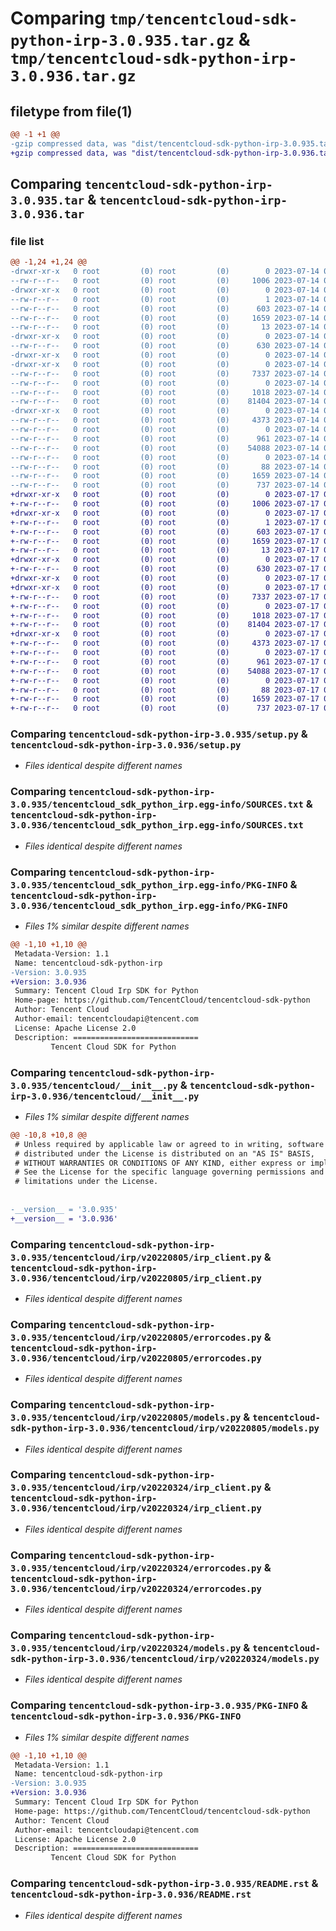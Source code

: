 # Comparing `tmp/tencentcloud-sdk-python-irp-3.0.935.tar.gz` & `tmp/tencentcloud-sdk-python-irp-3.0.936.tar.gz`

## filetype from file(1)

```diff
@@ -1 +1 @@
-gzip compressed data, was "dist/tencentcloud-sdk-python-irp-3.0.935.tar", last modified: Fri Jul 14 00:33:06 2023, max compression
+gzip compressed data, was "dist/tencentcloud-sdk-python-irp-3.0.936.tar", last modified: Mon Jul 17 00:29:35 2023, max compression
```

## Comparing `tencentcloud-sdk-python-irp-3.0.935.tar` & `tencentcloud-sdk-python-irp-3.0.936.tar`

### file list

```diff
@@ -1,24 +1,24 @@
-drwxr-xr-x   0 root         (0) root         (0)        0 2023-07-14 00:33:06.000000 tencentcloud-sdk-python-irp-3.0.935/
--rw-r--r--   0 root         (0) root         (0)     1006 2023-07-14 00:33:05.000000 tencentcloud-sdk-python-irp-3.0.935/setup.py
-drwxr-xr-x   0 root         (0) root         (0)        0 2023-07-14 00:33:06.000000 tencentcloud-sdk-python-irp-3.0.935/tencentcloud_sdk_python_irp.egg-info/
--rw-r--r--   0 root         (0) root         (0)        1 2023-07-14 00:33:06.000000 tencentcloud-sdk-python-irp-3.0.935/tencentcloud_sdk_python_irp.egg-info/dependency_links.txt
--rw-r--r--   0 root         (0) root         (0)      603 2023-07-14 00:33:06.000000 tencentcloud-sdk-python-irp-3.0.935/tencentcloud_sdk_python_irp.egg-info/SOURCES.txt
--rw-r--r--   0 root         (0) root         (0)     1659 2023-07-14 00:33:06.000000 tencentcloud-sdk-python-irp-3.0.935/tencentcloud_sdk_python_irp.egg-info/PKG-INFO
--rw-r--r--   0 root         (0) root         (0)       13 2023-07-14 00:33:06.000000 tencentcloud-sdk-python-irp-3.0.935/tencentcloud_sdk_python_irp.egg-info/top_level.txt
-drwxr-xr-x   0 root         (0) root         (0)        0 2023-07-14 00:33:06.000000 tencentcloud-sdk-python-irp-3.0.935/tencentcloud/
--rw-r--r--   0 root         (0) root         (0)      630 2023-07-14 00:33:05.000000 tencentcloud-sdk-python-irp-3.0.935/tencentcloud/__init__.py
-drwxr-xr-x   0 root         (0) root         (0)        0 2023-07-14 00:33:06.000000 tencentcloud-sdk-python-irp-3.0.935/tencentcloud/irp/
-drwxr-xr-x   0 root         (0) root         (0)        0 2023-07-14 00:33:06.000000 tencentcloud-sdk-python-irp-3.0.935/tencentcloud/irp/v20220805/
--rw-r--r--   0 root         (0) root         (0)     7337 2023-07-14 00:33:05.000000 tencentcloud-sdk-python-irp-3.0.935/tencentcloud/irp/v20220805/irp_client.py
--rw-r--r--   0 root         (0) root         (0)        0 2023-07-14 00:33:05.000000 tencentcloud-sdk-python-irp-3.0.935/tencentcloud/irp/v20220805/__init__.py
--rw-r--r--   0 root         (0) root         (0)     1018 2023-07-14 00:33:05.000000 tencentcloud-sdk-python-irp-3.0.935/tencentcloud/irp/v20220805/errorcodes.py
--rw-r--r--   0 root         (0) root         (0)    81404 2023-07-14 00:33:05.000000 tencentcloud-sdk-python-irp-3.0.935/tencentcloud/irp/v20220805/models.py
-drwxr-xr-x   0 root         (0) root         (0)        0 2023-07-14 00:33:06.000000 tencentcloud-sdk-python-irp-3.0.935/tencentcloud/irp/v20220324/
--rw-r--r--   0 root         (0) root         (0)     4373 2023-07-14 00:33:05.000000 tencentcloud-sdk-python-irp-3.0.935/tencentcloud/irp/v20220324/irp_client.py
--rw-r--r--   0 root         (0) root         (0)        0 2023-07-14 00:33:05.000000 tencentcloud-sdk-python-irp-3.0.935/tencentcloud/irp/v20220324/__init__.py
--rw-r--r--   0 root         (0) root         (0)      961 2023-07-14 00:33:05.000000 tencentcloud-sdk-python-irp-3.0.935/tencentcloud/irp/v20220324/errorcodes.py
--rw-r--r--   0 root         (0) root         (0)    54088 2023-07-14 00:33:05.000000 tencentcloud-sdk-python-irp-3.0.935/tencentcloud/irp/v20220324/models.py
--rw-r--r--   0 root         (0) root         (0)        0 2023-07-14 00:33:05.000000 tencentcloud-sdk-python-irp-3.0.935/tencentcloud/irp/__init__.py
--rw-r--r--   0 root         (0) root         (0)       88 2023-07-14 00:33:06.000000 tencentcloud-sdk-python-irp-3.0.935/setup.cfg
--rw-r--r--   0 root         (0) root         (0)     1659 2023-07-14 00:33:06.000000 tencentcloud-sdk-python-irp-3.0.935/PKG-INFO
--rw-r--r--   0 root         (0) root         (0)      737 2023-07-14 00:33:05.000000 tencentcloud-sdk-python-irp-3.0.935/README.rst
+drwxr-xr-x   0 root         (0) root         (0)        0 2023-07-17 00:29:35.000000 tencentcloud-sdk-python-irp-3.0.936/
+-rw-r--r--   0 root         (0) root         (0)     1006 2023-07-17 00:29:35.000000 tencentcloud-sdk-python-irp-3.0.936/setup.py
+drwxr-xr-x   0 root         (0) root         (0)        0 2023-07-17 00:29:35.000000 tencentcloud-sdk-python-irp-3.0.936/tencentcloud_sdk_python_irp.egg-info/
+-rw-r--r--   0 root         (0) root         (0)        1 2023-07-17 00:29:35.000000 tencentcloud-sdk-python-irp-3.0.936/tencentcloud_sdk_python_irp.egg-info/dependency_links.txt
+-rw-r--r--   0 root         (0) root         (0)      603 2023-07-17 00:29:35.000000 tencentcloud-sdk-python-irp-3.0.936/tencentcloud_sdk_python_irp.egg-info/SOURCES.txt
+-rw-r--r--   0 root         (0) root         (0)     1659 2023-07-17 00:29:35.000000 tencentcloud-sdk-python-irp-3.0.936/tencentcloud_sdk_python_irp.egg-info/PKG-INFO
+-rw-r--r--   0 root         (0) root         (0)       13 2023-07-17 00:29:35.000000 tencentcloud-sdk-python-irp-3.0.936/tencentcloud_sdk_python_irp.egg-info/top_level.txt
+drwxr-xr-x   0 root         (0) root         (0)        0 2023-07-17 00:29:35.000000 tencentcloud-sdk-python-irp-3.0.936/tencentcloud/
+-rw-r--r--   0 root         (0) root         (0)      630 2023-07-17 00:29:35.000000 tencentcloud-sdk-python-irp-3.0.936/tencentcloud/__init__.py
+drwxr-xr-x   0 root         (0) root         (0)        0 2023-07-17 00:29:35.000000 tencentcloud-sdk-python-irp-3.0.936/tencentcloud/irp/
+drwxr-xr-x   0 root         (0) root         (0)        0 2023-07-17 00:29:35.000000 tencentcloud-sdk-python-irp-3.0.936/tencentcloud/irp/v20220805/
+-rw-r--r--   0 root         (0) root         (0)     7337 2023-07-17 00:29:35.000000 tencentcloud-sdk-python-irp-3.0.936/tencentcloud/irp/v20220805/irp_client.py
+-rw-r--r--   0 root         (0) root         (0)        0 2023-07-17 00:29:35.000000 tencentcloud-sdk-python-irp-3.0.936/tencentcloud/irp/v20220805/__init__.py
+-rw-r--r--   0 root         (0) root         (0)     1018 2023-07-17 00:29:35.000000 tencentcloud-sdk-python-irp-3.0.936/tencentcloud/irp/v20220805/errorcodes.py
+-rw-r--r--   0 root         (0) root         (0)    81404 2023-07-17 00:29:35.000000 tencentcloud-sdk-python-irp-3.0.936/tencentcloud/irp/v20220805/models.py
+drwxr-xr-x   0 root         (0) root         (0)        0 2023-07-17 00:29:35.000000 tencentcloud-sdk-python-irp-3.0.936/tencentcloud/irp/v20220324/
+-rw-r--r--   0 root         (0) root         (0)     4373 2023-07-17 00:29:35.000000 tencentcloud-sdk-python-irp-3.0.936/tencentcloud/irp/v20220324/irp_client.py
+-rw-r--r--   0 root         (0) root         (0)        0 2023-07-17 00:29:35.000000 tencentcloud-sdk-python-irp-3.0.936/tencentcloud/irp/v20220324/__init__.py
+-rw-r--r--   0 root         (0) root         (0)      961 2023-07-17 00:29:35.000000 tencentcloud-sdk-python-irp-3.0.936/tencentcloud/irp/v20220324/errorcodes.py
+-rw-r--r--   0 root         (0) root         (0)    54088 2023-07-17 00:29:35.000000 tencentcloud-sdk-python-irp-3.0.936/tencentcloud/irp/v20220324/models.py
+-rw-r--r--   0 root         (0) root         (0)        0 2023-07-17 00:29:35.000000 tencentcloud-sdk-python-irp-3.0.936/tencentcloud/irp/__init__.py
+-rw-r--r--   0 root         (0) root         (0)       88 2023-07-17 00:29:35.000000 tencentcloud-sdk-python-irp-3.0.936/setup.cfg
+-rw-r--r--   0 root         (0) root         (0)     1659 2023-07-17 00:29:35.000000 tencentcloud-sdk-python-irp-3.0.936/PKG-INFO
+-rw-r--r--   0 root         (0) root         (0)      737 2023-07-17 00:29:35.000000 tencentcloud-sdk-python-irp-3.0.936/README.rst
```

### Comparing `tencentcloud-sdk-python-irp-3.0.935/setup.py` & `tencentcloud-sdk-python-irp-3.0.936/setup.py`

 * *Files identical despite different names*

### Comparing `tencentcloud-sdk-python-irp-3.0.935/tencentcloud_sdk_python_irp.egg-info/SOURCES.txt` & `tencentcloud-sdk-python-irp-3.0.936/tencentcloud_sdk_python_irp.egg-info/SOURCES.txt`

 * *Files identical despite different names*

### Comparing `tencentcloud-sdk-python-irp-3.0.935/tencentcloud_sdk_python_irp.egg-info/PKG-INFO` & `tencentcloud-sdk-python-irp-3.0.936/tencentcloud_sdk_python_irp.egg-info/PKG-INFO`

 * *Files 1% similar despite different names*

```diff
@@ -1,10 +1,10 @@
 Metadata-Version: 1.1
 Name: tencentcloud-sdk-python-irp
-Version: 3.0.935
+Version: 3.0.936
 Summary: Tencent Cloud Irp SDK for Python
 Home-page: https://github.com/TencentCloud/tencentcloud-sdk-python
 Author: Tencent Cloud
 Author-email: tencentcloudapi@tencent.com
 License: Apache License 2.0
 Description: ============================
         Tencent Cloud SDK for Python
```

### Comparing `tencentcloud-sdk-python-irp-3.0.935/tencentcloud/__init__.py` & `tencentcloud-sdk-python-irp-3.0.936/tencentcloud/__init__.py`

 * *Files 1% similar despite different names*

```diff
@@ -10,8 +10,8 @@
 # Unless required by applicable law or agreed to in writing, software
 # distributed under the License is distributed on an "AS IS" BASIS,
 # WITHOUT WARRANTIES OR CONDITIONS OF ANY KIND, either express or implied.
 # See the License for the specific language governing permissions and
 # limitations under the License.
 
 
-__version__ = '3.0.935'
+__version__ = '3.0.936'
```

### Comparing `tencentcloud-sdk-python-irp-3.0.935/tencentcloud/irp/v20220805/irp_client.py` & `tencentcloud-sdk-python-irp-3.0.936/tencentcloud/irp/v20220805/irp_client.py`

 * *Files identical despite different names*

### Comparing `tencentcloud-sdk-python-irp-3.0.935/tencentcloud/irp/v20220805/errorcodes.py` & `tencentcloud-sdk-python-irp-3.0.936/tencentcloud/irp/v20220805/errorcodes.py`

 * *Files identical despite different names*

### Comparing `tencentcloud-sdk-python-irp-3.0.935/tencentcloud/irp/v20220805/models.py` & `tencentcloud-sdk-python-irp-3.0.936/tencentcloud/irp/v20220805/models.py`

 * *Files identical despite different names*

### Comparing `tencentcloud-sdk-python-irp-3.0.935/tencentcloud/irp/v20220324/irp_client.py` & `tencentcloud-sdk-python-irp-3.0.936/tencentcloud/irp/v20220324/irp_client.py`

 * *Files identical despite different names*

### Comparing `tencentcloud-sdk-python-irp-3.0.935/tencentcloud/irp/v20220324/errorcodes.py` & `tencentcloud-sdk-python-irp-3.0.936/tencentcloud/irp/v20220324/errorcodes.py`

 * *Files identical despite different names*

### Comparing `tencentcloud-sdk-python-irp-3.0.935/tencentcloud/irp/v20220324/models.py` & `tencentcloud-sdk-python-irp-3.0.936/tencentcloud/irp/v20220324/models.py`

 * *Files identical despite different names*

### Comparing `tencentcloud-sdk-python-irp-3.0.935/PKG-INFO` & `tencentcloud-sdk-python-irp-3.0.936/PKG-INFO`

 * *Files 1% similar despite different names*

```diff
@@ -1,10 +1,10 @@
 Metadata-Version: 1.1
 Name: tencentcloud-sdk-python-irp
-Version: 3.0.935
+Version: 3.0.936
 Summary: Tencent Cloud Irp SDK for Python
 Home-page: https://github.com/TencentCloud/tencentcloud-sdk-python
 Author: Tencent Cloud
 Author-email: tencentcloudapi@tencent.com
 License: Apache License 2.0
 Description: ============================
         Tencent Cloud SDK for Python
```

### Comparing `tencentcloud-sdk-python-irp-3.0.935/README.rst` & `tencentcloud-sdk-python-irp-3.0.936/README.rst`

 * *Files identical despite different names*

